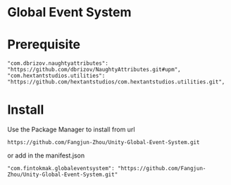 # Global Event System

# Prerequisite

```
"com.dbrizov.naughtyattributes": "https://github.com/dbrizov/NaughtyAttributes.git#upm",
"com.hextantstudios.utilities": "https://github.com/hextantstudios/com.hextantstudios.utilities.git",
```

# Install

Use the Package Manager to install from url

`https://github.com/Fangjun-Zhou/Unity-Global-Event-System.git`

or add in the manifest.json

`"com.fintokmak.globaleventsystem": "https://github.com/Fangjun-Zhou/Unity-Global-Event-System.git"`